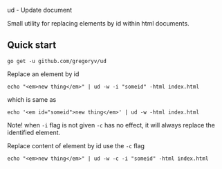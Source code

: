 ud - Update document

Small utility for replacing elements by id within html documents.

## Quick start

    go get -u github.com/gregoryv/ud

Replace an element by id

    echo "<em>new thing</em>" | ud -w -i "someid" -html index.html

which is same as

    echo '<em id="someid">new thing</em>' | ud -w -html index.html

Note! when `-i` flag is not given `-c` has no effect, it will always
replace the identified element.

Replace content of element by id use the `-c` flag

    echo "<em>new thing</em>" | ud -w -c -i "someid" -html index.html

